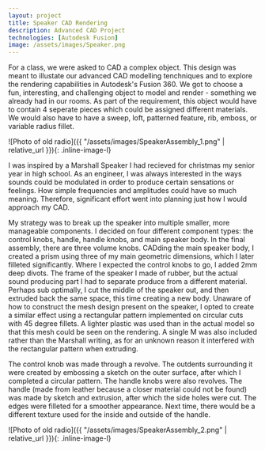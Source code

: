 ```yaml
---
layout: project
title: Speaker CAD Rendering
description: Advanced CAD Project
technologies: [Autodesk Fusion]
image: /assets/images/Speaker.png
---
```


For a class, we were asked to CAD a complex object. This design was meant to illustate our advanced CAD modelling tenchniques and to explore the rendering capabilities in Autodesk's Fusion 360. We got to choose a fun, interesting, and challenging object to model and render - something we already had in our rooms. As part of the requirement, this object would have to contain 4 seperate pieces which could be assigned different materials. We would also have to have a sweep, loft, patterned feature, rib, emboss, or variable radius fillet.

![Photo of old radio]({{ "/assets/images/SpeakerAssembly_1.png" | relative_url }}){: .inline-image-l}

I was inspired by a Marshall Speaker I had recieved for christmas my senior year in high school. As an engineer, I was always interested in the ways sounds could be modulated in order to produce certain sensations or feelings. How simple frequencies and amplitudes could have so much meaning. Therefore, significant effort went into planning just how I would approach my CAD.

My strategy was to break up the speaker into multiple smaller, more manageable components. I decided on four different component types: the control knobs, handle, handle knobs, and main speaker body. In the final assembly, there are three volume knobs. CADding the main speaker body, I created a prism using three of my main geometric dimensions, which I later filleted significantly. Where I expected the control knobs to go, I added 2mm deep divots. The frame of the speaker I made of rubber, but the actual sound producing part I had to separate produce from a different material. Perhaps sub optimally, I cut the middle of the speaker out, and then extruded back the same space, this time creating a new body.  Unaware of how to construct the mesh design present on the speaker, I opted to create a similar effect using a rectangular pattern implemented on circular cuts with 45 degree fillets. A lighter plastic was used than in the actual model so that this mesh could be seen on the rendering. A single M was also included rather than the Marshall writing, as for an unknown reason it interfered with the rectangular pattern when extruding.  

The control knob was made through a revolve. The outdents surrounding it were created by embossing a sketch on the outer surface, after which I completed a circular pattern. The handle knobs were also revolves. The handle (made from leather because a closer material could not be found) was made by sketch and extrusion, after which the side holes were cut. The edges were filleted for a smoother appearance. Next time, there would be a different texture used for the inside and outside of the handle. 


![Photo of old radio]({{ "/assets/images/SpeakerAssembly_2.png" | relative_url }}){: .inline-image-l}


